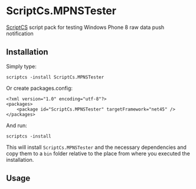 ScriptCs.MPNSTester
===============================

[ScriptCS](https://github.com/scriptcs/scriptcs) script pack for testing Windows Phone 8  raw data push notification

## Installation

Simply type:

    scriptcs -install ScriptCs.MPNSTester

Or create packages.config:

    <?xml version="1.0" encoding="utf-8"?>
    <packages>
        <package id="ScriptCs.MPNSTester" targetFramework="net45" />
    </packages>

And run:

    scriptcs -install
    
This will install `ScriptCs.MPNSTester` and the necessary dependencies and copy them to a `bin` folder relative to the place from where you executed the installation.

## Usage



   
